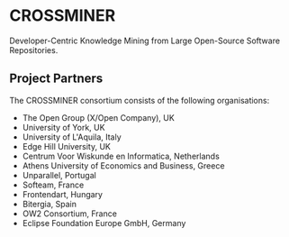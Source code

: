# CROSSMINER

Developer-Centric Knowledge Mining from Large Open-Source Software Repositories.

## Project Partners
The CROSSMINER  consortium consists of the following organisations:

* The Open Group (X/Open Company), UK
* University of York, UK
* University of L'Aquila, Italy
* Edge Hill University, UK
* Centrum Voor Wiskunde en Informatica, Netherlands
* Athens University of Economics and Business, Greece
* Unparallel, Portugal
* Softeam, France
* Frontendart, Hungary
* Bitergia, Spain
* OW2 Consortium, France
* Eclipse Foundation Europe GmbH, Germany
